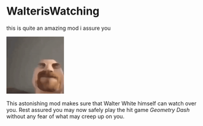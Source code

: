 # WalterisWatching

this is quite an amazing mod i assure you

<img src="logo.png" width="150" alt="the mod's logo" />

This astonishing mod makes sure that Walter White himself can watch over you. 
Rest assured you may now safely play the hit game *Geometry Dash* without any fear of what may creep up on you.
